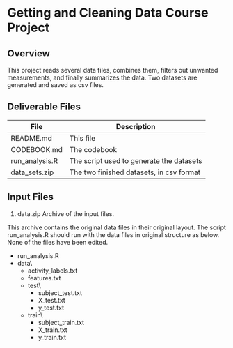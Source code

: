 # Getting and Cleaning Data Course Project

## Overview
This project reads several data files, combines them, filters out unwanted measurements, and finally summarizes the data.
Two datasets are generated and saved as csv files.


## Deliverable Files
| File           | Description                              |
|----------------|------------------------------------------|
| README.md      | This file                                |
| CODEBOOK.md    | The codebook                             |
| run_analysis.R | The script used to generate the datasets |
| data_sets.zip  | The two finished datasets, in csv format |


## Input Files
1. data.zip       Archive of the input files.

This archive contains the original data files in their original layout.
The script run_analysis.R should run with the data files in original structure as below.
None of the files have been edited.

* run_analysis.R
* data\
  * activity_labels.txt
  * features.txt
  * test\
    * subject_test.txt
    * X_test.txt
    * y_test.txt
  * train\
    * subject_train.txt
    * X_train.txt
    * y_train.txt
    
